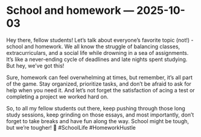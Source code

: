 # School and homework — 2025-10-03

Hey there, fellow students! Let’s talk about everyone’s favorite topic (not!) - school and homework. We all know the struggle of balancing classes, extracurriculars, and a social life while drowning in a sea of assignments. It’s like a never-ending cycle of deadlines and late nights spent studying. But hey, we’ve got this!

Sure, homework can feel overwhelming at times, but remember, it’s all part of the game. Stay organized, prioritize tasks, and don’t be afraid to ask for help when you need it. And let’s not forget the satisfaction of acing a test or completing a project we worked hard on.

So, to all my fellow students out there, keep pushing through those long study sessions, keep grinding on those essays, and most importantly, don’t forget to take breaks and have fun along the way. School might be tough, but we’re tougher! 💪 #SchoolLife #HomeworkHustle